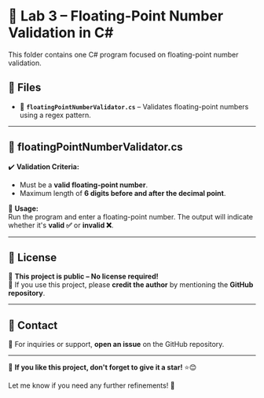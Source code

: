 # 📂 Lab 3 – Floating-Point Number Validation in C#  

This folder contains one C# program focused on floating-point number validation.  

## 📁 Files  

- 📝 **`floatingPointNumberValidator.cs`** – Validates floating-point numbers using a regex pattern.  

---

## 📝 floatingPointNumberValidator.cs  

✔️ **Validation Criteria:**  
- Must be a **valid floating-point number**.  
- Maximum length of **6 digits before and after the decimal point**.  

📌 **Usage:**  
Run the program and enter a floating-point number. The output will indicate whether it's **valid ✅** or **invalid ❌**.  

---

## 📄 License  

🚀 **This project is public – No license required!**  
🔗 If you use this project, please **credit the author** by mentioning the **GitHub repository**.  

---

## 📧 Contact  

📮 For inquiries or support, **open an issue** on the GitHub repository.  

---

🌟 **If you like this project, don't forget to give it a star!** ⭐😊  

Let me know if you need any further refinements! 🚀
